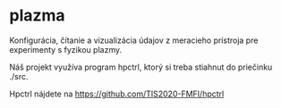 # plazma
Konfigurácia, čítanie a vizualizácia údajov z meracieho prístroja pre experimenty s fyzikou plazmy.

Náš projekt využíva program hpctrl, ktorý si treba stiahnut do priečinku ./src.

Hpctrl nájdete na https://github.com/TIS2020-FMFI/hpctrl 

